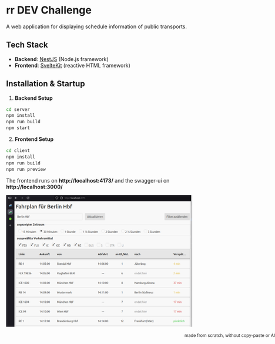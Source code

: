 # rr DEV Challenge

A web application for displaying schedule information of public transports.

## Tech Stack
- **Backend**: [NestJS](https://nestjs.com/) (Node.js framework)
- **Frontend**: [SvelteKit](https://svelte.dev/docs/kit/introduction) (reactive HTML framework)

## Installation & Startup

1. **Backend Setup**
```bash
cd server
npm install
npm run build
npm start
```

2. **Frontend Setup**
```bash
cd client
npm install
npm run build
npm run preview
```

The frontend runs on **http://localhost:4173/** and the swagger-ui on **http://localhost:3000/**

!['screenshot.png'](screenshot.png)

<small style="position:absolute; right:0">made from scratch, without copy-paste or AI</small>
